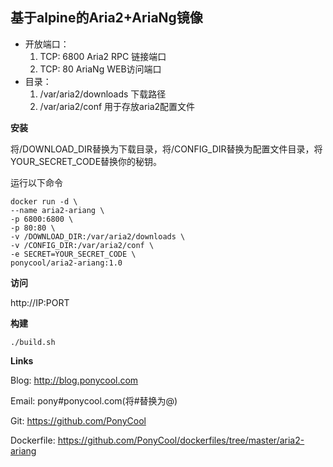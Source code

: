 ##  基于alpine的Aria2+AriaNg镜像

- 开放端口：
  1. TCP: 6800 Aria2 RPC 链接端口
  2. TCP: 80 AriaNg WEB访问端口
- 目录：
  1. /var/aria2/downloads 下载路径
  2. /var/aria2/conf 用于存放aria2配置文件



**安装**

将/DOWNLOAD_DIR替换为下载目录，将/CONFIG_DIR替换为配置文件目录，将YOUR_SECRET_CODE替换你的秘钥。 

运行以下命令

```
docker run -d \
--name aria2-ariang \
-p 6800:6800 \
-p 80:80 \
-v /DOWNLOAD_DIR:/var/aria2/downloads \
-v /CONFIG_DIR:/var/aria2/conf \
-e SECRET=YOUR_SECRET_CODE \
ponycool/aria2-ariang:1.0
```

**访问**

http://IP:PORT

**构建**

```
./build.sh
```

**Links**

Blog: http://blog.ponycool.com

Email: pony#ponycool.com(将#替换为@)

Git: https://github.com/PonyCool

Dockerfile: https://github.com/PonyCool/dockerfiles/tree/master/aria2-ariang